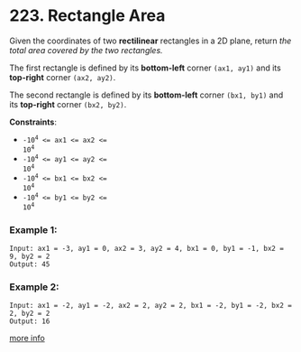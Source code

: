 # 223. Rectangle Area

Given the coordinates of two **rectilinear** rectangles in a 2D plane, return *the total area covered by the two rectangles.*

The first rectangle is defined by its **bottom-left** corner `(ax1, ay1)` and its **top-right** corner `(ax2, ay2)`.

The second rectangle is defined by its **bottom-left** corner `(bx1, by1)` and its **top-right** corner `(bx2, by2)`.

**Constraints**:
- <code>-10<sup>4</sup> <= ax1 <= ax2 <= 10<sup>4</sup></code>
- <code>-10<sup>4</sup> <= ay1 <= ay2 <= 10<sup>4</sup></code>
- <code>-10<sup>4</sup> <= bx1 <= bx2 <= 10<sup>4</sup></code>
- <code>-10<sup>4</sup> <= by1 <= by2 <= 10<sup>4</sup></code>

### Example 1:

```
Input: ax1 = -3, ay1 = 0, ax2 = 3, ay2 = 4, bx1 = 0, by1 = -1, bx2 = 9, by2 = 2
Output: 45
```

### Example 2:

```
Input: ax1 = -2, ay1 = -2, ax2 = 2, ay2 = 2, bx1 = -2, by1 = -2, bx2 = 2, by2 = 2
Output: 16
```

[more info](https://leetcode.com/problems/rectangle-area/)